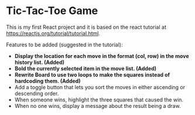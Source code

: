 # Tic-Tac-Toe Game

This is my first React project and it is based on the react tutorial at https://reactjs.org/tutorial/tutorial.html.

Features to be added (suggested in the tutorial):
- **Display the location for each move in the format (col, row) in the move history list. (Added)**
- **Bold the currently selected item in the move list. (Added)**
- **Rewrite Board to use two loops to make the squares instead of hardcoding them. (Added)**
- Add a toggle button that lets you sort the moves in either ascending or descending order.
- When someone wins, highlight the three squares that caused the win.
- When no one wins, display a message about the result being a draw.

